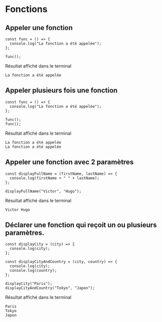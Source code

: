 # Fonctions

## Appeler une fonction

```
const func = () => {
  console.log("La fonction a été appelée");
};

func();
```

Résultat affiché dans le terminal

```
La fonction a été appelée
```

## Appeler plusieurs fois une fonction

```
const func = () => {
  console.log("La fonction a été appelée");
};

func();
func();
```

Résultat affiché dans le terminal

```
La fonction a été appelée
La fonction a été appelée
```

## Appeler une fonction avec 2 paramètres

```
const displayFullName = (firstName, lastName) => {
  console.log(firstName + " " + lastName);
};

displayFullName("Victor", "Hugo");
```

Résultat affiché dans le terminal

```
Victor Hugo
```

## Déclarer une fonction qui reçoit un ou plusieurs paramètres.

```
const displayCity = (city) => {
  console.log(city);
};

const displayCityAndCountry = (city, country) => {
  console.log(city);
  console.log(country);
};

displayCity("Paris");
displayCityAndCountry("Tokyo", "Japon");
```

Résultat affiché dans le terminal

```
Paris
Tokyo
Japon
```
